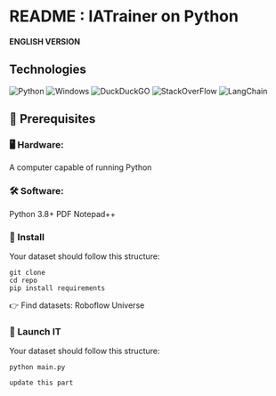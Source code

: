 # README : IATrainer on Python

#### ENGLISH VERSION 

## Technologies 

![Python](https://img.shields.io/badge/Python-3776AB?style=for-the-badge&logo=python&logoColor=white) ![Windows](https://img.shields.io/badge/Windows-0078D6?style=for-the-badge&logo=windows&logoColor=white) ![DuckDuckGO](https://img.shields.io/badge/DuckDuckGO-FCC624?style=for-the-badge&logo=DuckDuckGO&logoColor=black)
![StackOverFlow](https://img.shields.io/badge/StackOverFlow-3776AB?style=for-the-badge&logo=StackOverFlow&logoColor=white) ![LangChain](https://img.shields.io/badge/LangChain-3776AB?style=for-the-badge&logo=LangChain&logoColor=white)

## 📌 Prerequisites
### 🖥 Hardware:

A computer capable of running Python

### 🛠 Software:

Python 3.8+
PDF
Notepad++

### 🔧 Install

Your dataset should follow this structure:
```
git clone
cd repo
pip install requirements

```
👉 Find datasets: Roboflow Universe

### 🔧 Launch IT

Your dataset should follow this structure:
```
python main.py

update this part 

```
